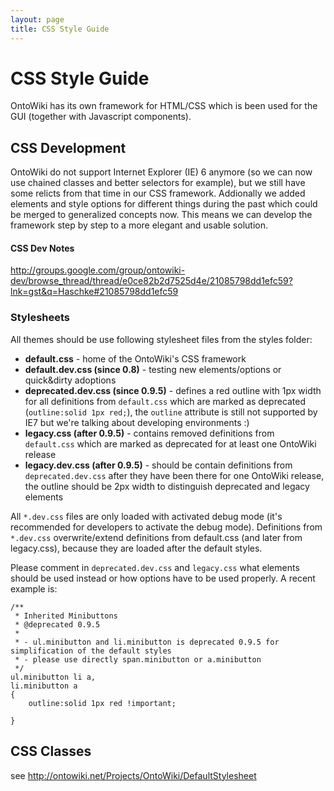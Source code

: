 ```yaml
---
layout: page
title: CSS Style Guide
---
```


# CSS Style Guide

OntoWiki has its own framework for HTML/CSS which is been used for the GUI (together with Javascript components).

## CSS Development

OntoWiki do not support Internet Explorer (IE) 6 anymore (so we can now use chained classes and better selectors for example), but we still have some relicts from that time in our CSS framework. Addionally we added elements and style options for different things during the past which could be merged to generalized concepts now. This means we can develop the framework step by step to a more elegant and usable solution.

#### CSS Dev Notes
<http://groups.google.com/group/ontowiki-dev/browse_thread/thread/e0ce82b2d7525d4e/21085798dd1efc59?lnk=gst&q=Haschke#21085798dd1efc59>

### Stylesheets

All themes should be use following stylesheet files from the styles folder:

  * **default.css** - home of the OntoWiki's CSS framework
  * **default.dev.css (since 0.8)** - testing new elements/options or quick&dirty adoptions
  * **deprecated.dev.css (since 0.9.5)** - defines a red outline with 1px width for all definitions from `default.css` which are marked as deprecated (`outline:solid 1px red;`), the `outline` attribute is still not supported by IE7 but we're talking about developing environments :)
  * **legacy.css (after 0.9.5)** - contains removed definitions from `default.css` which are marked as deprecated for at least one OntoWiki release
  * **legacy.dev.css (after 0.9.5)** - should be contain definitions from `deprecated.dev.css` after they have been there for one OntoWiki release, the outline should be 2px width to distinguish deprecated and legacy elements

All `*.dev.css` files are only loaded with activated debug mode (it's recommended for developers to activate the debug mode). Definitions from `*.dev.css` overwrite/extend definitions from default.css (and later from legacy.css), because they are loaded after the default styles.

Please comment in `deprecated.dev.css` and `legacy.css` what elements should be used instead or how options have to be used properly. A recent example is:

    /**
     * Inherited Minibuttons
     * @deprecated 0.9.5
     *
     * - ul.minibutton and li.minibutton is deprecated 0.9.5 for simplification of the default styles
     * - please use directly span.minibutton or a.minibutton
     */
    ul.minibutton li a,
    li.minibutton a
    {
        outline:solid 1px red !important;

    }

## CSS Classes
see <http://ontowiki.net/Projects/OntoWiki/DefaultStylesheet>
